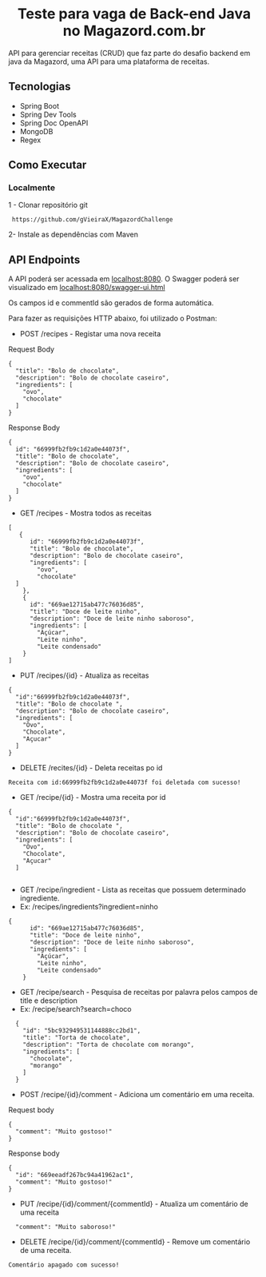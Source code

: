 <h1 align="center">
Teste para vaga de Back-end Java no Magazord.com.br
</h1>

API para gerenciar receitas (CRUD) que faz parte do desafio backend em java da Magazord, uma API para uma plataforma de receitas.

## Tecnologias
- Spring Boot
- Spring Dev Tools
- Spring Doc OpenAPI
- MongoDB
- Regex

## Como Executar

### Localmente
1 - Clonar repositório git

```
 https://github.com/gVieiraX/MagazordChallenge
```

2- Instale as dependências com Maven


## API Endpoints

A API poderá ser acessada em [localhost:8080](http://localhost:8080/recipes). O Swagger poderá ser visualizado em [localhost:8080/swagger-ui.html](http://localhost:8080/swagger-ui.html)

Os campos id e commentId são gerados de forma automática.

Para fazer as requisições HTTP abaixo, foi utilizado o Postman:

- POST /recipes - Registar uma nova receita

Request Body
```
{
  "title": "Bolo de chocolate",
  "description": "Bolo de chocolate caseiro",
  "ingredients": [
    "ovo",
    "chocolate"
  ]
}
```
Response Body
```
{
  id": "66999fb2fb9c1d2a0e44073f",
  "title": "Bolo de chocolate",
  "description": "Bolo de chocolate caseiro",
  "ingredients": [
    "ovo",
    "chocolate"
  ]
}
```

- GET /recipes - Mostra todos as receitas

```
[
   {
      id": "66999fb2fb9c1d2a0e44073f",
      "title": "Bolo de chocolate",
      "description": "Bolo de chocolate caseiro",
      "ingredients": [
        "ovo",
        "chocolate"
  ]
    },
    {
      id": "669ae12715ab477c76036d85",
      "title": "Doce de leite ninho",
      "description": "Doce de leite ninho saboroso",
      "ingredients": [
        "Açúcar",
        "Leite ninho",
        "Leite condensado"
    }
]
```

- PUT /recipes/{id} - Atualiza as receitas

```
{
  "id":"66999fb2fb9c1d2a0e44073f",
  "title": "Bolo de chocolate ",
  "description": "Bolo de chocolate caseiro",
  "ingredients": [
    "Ovo",
    "Chocolate",
    "Açucar"
  ]
}
```

- DELETE /recites/{id} - Deleta receitas po id
```
Receita com id:66999fb2fb9c1d2a0e44073f foi deletada com sucesso!
```
- GET /recipe/{id} - Mostra uma receita por id

```
{
  "id":"66999fb2fb9c1d2a0e44073f",
  "title": "Bolo de chocolate ",
  "description": "Bolo de chocolate caseiro",
  "ingredients": [
    "Ovo",
    "Chocolate",
    "Açucar"
  ]
  
```
- GET /recipe/ingredient - Lista as receitas que possuem determinado ingrediente.
- Ex: /recipes/ingredients?ingredient=ninho

```
{
      id": "669ae12715ab477c76036d85",
      "title": "Doce de leite ninho",
      "description": "Doce de leite ninho saboroso",
      "ingredients": [
        "Açúcar",
        "Leite ninho",
        "Leite condensado"
    }
```

- GET /recipe/search - Pesquisa de receitas por palavra pelos campos de title e description
- Ex: /recipe/search?search=choco
```
  {
    "id": "5bc932949531144888cc2bd1",
    "title": "Torta de chocolate",
    "description": "Torta de chocolate com morango",
    "ingredients": [
      "chocolate",
      "morango"
    ]
  }

```
- POST /recipe/{id}/comment - Adiciona um comentário em uma receita.

Request body
```
{
  "comment": "Muito gostoso!"
}
```
Response body
```
{
  "id": "669eeadf267bc94a41962ac1",
  "comment": "Muito gostoso!"
}
```
- PUT /recipe/{id}/comment/{commentId} - Atualiza  um comentário de uma receita

```
  "comment": "Muito saboroso!"

```

- DELETE /recipe/{id}/comment/{commentId} - Remove um comentário de uma receita.


```
Comentário apagado com sucesso!
```